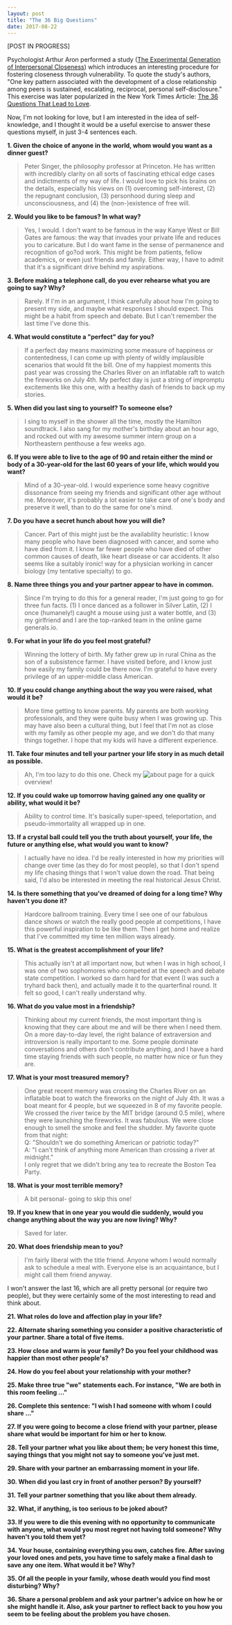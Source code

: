 ```yaml
---
layout: post
title: "The 36 Big Questions"
date: 2017-08-22
---
```


\[POST IN PROGRESS\]

Psychologist Arthur Aron performed a study ([The Experimental Generation of Interpersonal Closeness](http://journals.sagepub.com/doi/pdf/10.1177/0146167297234003)) which introduces an interesting procedure for fostering closeness through vulnerability. To quote the study's authors, "One key pattern associated with the development of a close relationship among peers is sustained, escalating, reciprocal, personal self-disclosure." This exercise was later popularized in the New York Times Article: [The 36 Questions That Lead to Love](https://www.nytimes.com/2015/01/11/fashion/no-37-big-wedding-or-small.html). 

Now, I'm not looking for love, but I am interested in the idea of self-knowledge, and I thought it would be a useful exercise to answer these questions myself, in just 3-4 sentences each. 

**1. Given the choice of anyone in the world, whom would you want as a dinner guest?**  
> Peter Singer, the philosophy professor at Princeton. He has written with incredibly clarity on all sorts of fascinating ethical edge cases and indictments of my way of life. I would love to pick his brains on the details, especially his views on (1) overcoming self-interest, (2) the repugnant conclusion, (3) personhood during sleep and unconsciousness, and (4) the (non-)existence of free will. 

**2. Would you like to be famous? In what way?**  
> Yes, I would. I don't want to be famous in the way Kanye West or Bill Gates are famous: the way that invades your private life and reduces you to caricature. But I do want fame in the sense of permanence and recognition of go?od work. This might be from patients, fellow academics, or even just friends and family. Either way, I have to admit that it's a significant drive behind my aspirations. 

**3. Before making a telephone call, do you ever rehearse what you are going to say? Why?**  
> Rarely. If I'm in an argument, I think carefully about how I'm going to present my side, and maybe what responses I should expect. This might be a habit from speech and debate. But I can't remember the last time I've done this. 

**4. What would constitute a "perfect" day for you?**  
> If a perfect day means maximizing some measure of happiness or contentedness, I can come up with plenty of wildly implausible scenarios that would fit the bill. One of my happiest moments this past year was crossing the Charles River on an inflatable raft to watch the fireworks on July 4th. My perfect day is just a string of impromptu excitements like this one, with a healthy dash of friends to back up my stories. 

**5. When did you last sing to yourself? To someone else?**  
> I sing to myself in the shower all the time, mostly the Hamilton soundtrack. I also sang for my mother's birthday about an hour ago, and rocked out with my awesome summer intern group on a Northeastern penthouse a few weeks ago. 

**6. If you were able to live to the age of 90 and retain either the mind or body of a 30-year-old for the last 60 years of your life, which would you want?**  
> Mind of a 30-year-old. I would experience some heavy cognitive dissonance from seeing my friends and significant other age without me. Moreover, it's probably a lot easier to take care of one's body and preserve it well, than to do the same for one's mind. 

**7. Do you have a secret hunch about how you will die?**  
> Cancer. Part of this might just be the availability heuristic: I know many people who have been diagnosed with cancer, and some who have died from it. I know far fewer people who have died of other common causes of death, like heart disease or car accidents. It also seems like a suitably ironic! way for a physician working in cancer biology (my tentative specialty) to go. 

**8. Name three things you and your partner appear to have in common.**  
> Since I'm trying to do this for a general reader, I'm just going to go for three fun facts. (1) I once danced as a follower in Silver Latin, (2) I once (humanely!) caught a mouse using just a water bottle, and (3) my girlfriend and I are the top-ranked team in the online game generals.io. 

**9. For what in your life do you feel most grateful?**  
> Winning the lottery of birth. My father grew up in rural China as the son of a subsistence farmer. I have visited before, and I know just how easily my family could be there now. I'm grateful to have every privilege of an upper-middle class American. 

**10. If you could change anything about the way you were raised, what would it be?**  
> More time getting to know parents. My parents are both working professionals, and they were quite busy when I was growing up. This may have also been a cultural thing, but I feel that I'm not as close with my family as other people my age, and we don't do that many things together. I hope that my kids will have a different experience. 

**11. Take four minutes and tell your partner your life story in as much detail as possible.**  
> Ah, I'm too lazy to do this one. Check my ![about](/about) page for a quick overview!

**12. If you could wake up tomorrow having gained any one quality or ability, what would it be?**  
> Ability to control time. It's basically super-speed, teleportation, and pseudo-immortality all wrapped up in one. 

**13. If a crystal ball could tell you the truth about yourself, your life, the future or anything else, what would you want to know?**  
> I actually have no idea. I'd be really interested in how my priorities will change over time (as they do for most people), so that I don't spend my life chasing things that I won't value down the road. That being said, I'd also be interested in meeting the real historical Jesus Christ.

**14. Is there something that you've dreamed of doing for a long time? Why haven't you done it?**  
> Hardcore ballroom training. Every time I see one of our fabulous dance shows or watch the really good people at competitions, I have this powerful inspiration to be like them. Then I get home and realize that I've committed my time ten million ways already. 

**15. What is the greatest accomplishment of your life?**  
> This actually isn't at all important now, but when I was in high school, I was one of two sophomores who competed at the speech and debate state competition. I worked so darn hard for that event (I was such a tryhard back then), and actually made it to the quarterfinal round. It felt so good, I can't really understand why.

**16. What do you value most in a friendship?**  
> Thinking about my current friends, the most important thing is knowing that they care about me and will be there when I need them. On a more day-to-day level, the right balance of extraversion and introversion is really important to me. Some people dominate conversations and others don't contribute anything, and I have a hard time staying friends with such people, no matter how nice or fun they are.  

**17. What is your most treasured memory?**  
> One great recent memory was crossing the Charles River on an inflatable boat to watch the fireworks on the night of July 4th. It was a boat meant for 4 people, but we squeezed in 8 of my favorite people. We crossed the river twice by the MIT bridge (around 0.5 mile), where they were launching the fireworks. It was fabulous. We were close enough to smell the smoke and feel the shudder. My favorite quote from that night:  
Q: "Shouldn't we do something American or patriotic today?"  
A: "I can't think of anything more American than crossing a river at midnight."  
I only regret that we didn't bring any tea to recreate the Boston Tea Party. 

**18. What is your most terrible memory?**  
> A bit personal- going to skip this one!


**19. If you knew that in one year you would die suddenly, would you change anything about the way you are now living? Why?**  
> Saved for later.

**20. What does friendship mean to you?**  
> I'm fairly liberal with the title friend. Anyone whom I would normally ask to schedule a meal with. Everyone else is an acquaintance, but I might call them friend anyway. 


I won't answer the last 16, which are all pretty personal (or require two people), but they were certainly some of the most interesting to read and think about.  

**21. What roles do love and affection play in your life?**  

**22. Alternate sharing something you consider a positive characteristic of your partner. Share a total of five items.**  

**23. How close and warm is your family? Do you feel your childhood was happier than most other people's?**  

**24. How do you feel about your relationship with your mother?**  

**25. Make three true "we" statements each. For instance, "We are both in this room feeling ..."**  

**26. Complete this sentence: "I wish I had someone with whom I could share ..."**  

**27. If you were going to become a close friend with your partner, please share what would be important for him or her to know.**  

**28. Tell your partner what you like about them; be very honest this time, saying things that you might not say to someone you've just met.**  

**29. Share with your partner an embarrassing moment in your life.**  

**30. When did you last cry in front of another person? By yourself?**  

**31. Tell your partner something that you like about them already.**  

**32. What, if anything, is too serious to be joked about?**  

**33. If you were to die this evening with no opportunity to communicate with anyone, what would you most regret not having told someone? Why haven't you told them yet?**  

**34. Your house, containing everything you own, catches fire. After saving your loved ones and pets, you have time to safely make a final dash to save any one item. What would it be? Why?**  

**35. Of all the people in your family, whose death would you find most disturbing? Why?**  

**36. Share a personal problem and ask your partner's advice on how he or she might handle it. Also, ask your partner to reflect back to you how you seem to be feeling about the problem you have chosen.**  

